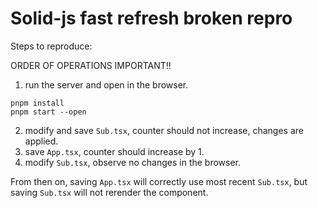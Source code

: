 # Solid-js fast refresh broken repro

Steps to reproduce:

ORDER OF OPERATIONS IMPORTANT!!

1) run the server and open in the browser.
```
pnpm install
pnpm start --open
```
2) modify and save `Sub.tsx`, counter should not increase, changes are applied.
3) save `App.tsx`, counter should increase by 1.
4) modify `Sub.tsx`, observe no changes in the browser.

From then on, saving `App.tsx` will correctly use most recent `Sub.tsx`, but saving `Sub.tsx` will not rerender the component.